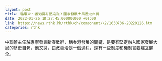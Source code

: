 ```yaml
---
layout: post
title: 駱惠寧：香港要有堅定融入國家發展大局歷史自覺
date: 2022-01-26 18:27:45.000000000 +08:00
link: https://news.rthk.hk/rthk/ch/component/k2/1630736-20220126.htm
categories: rthk
---
```


中聯辦主任駱惠寧發表新春致辭，稱香港發展的關鍵，是要有堅定融入國家發展大局的歷史自覺，他又說，良政善治是一個過程，還有一些制度和機制需要建立健全。
